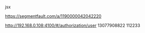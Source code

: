 <!-- 帮我创建一个vue3项目,使用js.    使用vue-router  .有一个登陆页面,一个home页面,一个about页面 -->


<!-- 帮我优化项目,/login时只显示LoginView.vue页面 -->



jsx

https://segmentfault.com/a/1190000042042220



http://192.168.0.108:4100/#/authorization/user
13077908822
112233
